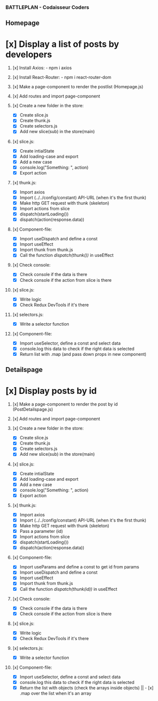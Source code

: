 ### BATTLEPLAN - Codaisseur Coders

## Homepage

# [x] Display a list of posts by developers

1. [x] Install Axios: - npm i axios
2. [x] Install React-Router: - npm i react-router-dom
3. [x] Make a page-component to render the postlist (Homepage.js)
4. [x] Add routes and import page-component
5. [x] Create a new folder in the store:

   - [x] Create slice.js
   - [x] Create thunk.js
   - [x] Create selectors.js
   - [x] Add new slice(sub) in the store(main)

6. [x] slice.js:

   - [x] Create intialState
   - [x] Add loading-case and export
   - [x] Add a new case
   - [x] console.log("Something: ", action)
   - [x] Export action

7. [x] thunk.js:

   - [x] Import axios
   - [x] Import (../../config/constant) API-URL (when it's the first thunk)
   - [x] Make http GET request with thunk (skeleton)
   - [x] Import actions from slice
   - [x] dispatch(startLoading())
   - [x] dispatch(action(response.data))

8. [x] Component-file:

   - [x] Import useDispatch and define a const
   - [x] Import useEffect
   - [x] Import thunk from thunk.js
   - [x] Call the function _dispatch(thunk())_ in useEffect

9. [x] Check console:

   - [x] Check console if the data is there
   - [x] Check console if the action from slice is there

10. [x] slice.js:

    - [x] Write logic
    - [x] Check Redux DevTools if it's there

11. [x] selectors.js:

    - [x] Write a selector function

12. [x] Component-file:

    - [x] Import useSelector, define a const and select data
    - [x] console.log this data to check if the right data is selected
    - [x] Return list with .map (and pass down props in new component)

## Detailspage

# [x] Display posts by id

1. [x] Make a page-component to render the post by id (PostDetailspage.js)
2. [x] Add routes and import page-component
3. [x] Create a new folder in the store:

   - [x] Create slice.js
   - [x] Create thunk.js
   - [x] Create selectors.js
   - [x] Add new slice(sub) in the store(main)

4. [x] slice.js:

   - [x] Create intialState
   - [x] Add loading-case and export
   - [x] Add a new case
   - [x] console.log("Something: ", action)
   - [x] Export action

5. [x] thunk.js:

   - [x] Import axios
   - [x] Import (../../config/constant) API-URL (when it's the first thunk)
   - [x] Make http GET request with thunk (skeleton)
   - [x] Pass a parameter (id)
   - [x] Import actions from slice
   - [x] dispatch(startLoading())
   - [x] dispatch(action(response.data))

6. [x] Component-file:

   - [x] Import useParams and define a const to get id from params
   - [x] Import useDispatch and define a const
   - [x] Import useEffect
   - [x] Import thunk from thunk.js
   - [x] Call the function _dispatch(thunk(id))_ in useEffect

7. [x] Check console:

   - [x] Check console if the data is there
   - [x] Check console if the action from slice is there

8. [x] slice.js:

   - [x] Write logic
   - [x] Check Redux DevTools if it's there

9. [x] selectors.js:

   - [x] Write a selector function

10. [x] Component-file:

    - [x] Import useSelector, define a const and select data
    - [x] console.log this data to check if the right data is selected
    - [x] Return the list with objects (check the arrays inside objects) || - [x] .map over the list when it's an array
